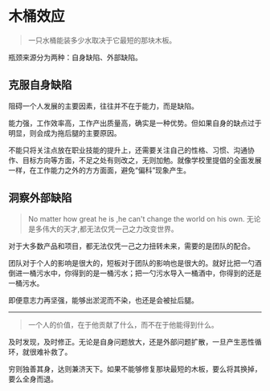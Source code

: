 # 木桶效应

> 一只水桶能装多少水取决于它最短的那块木板。

瓶颈来源分为两种：自身缺陷、外部缺陷。

## 克服自身缺陷

阻碍一个人发展的主要因素，往往并不在于能力，而是缺陷。

能力强，工作效率高，工作产出质量高，确实是一种优势。但如果自身的缺点过于明显，则会成为拖后腿的主要原因。

不能只将关注点放在职业技能的提升上，还需要关注自己的性格、习惯、沟通协作、目标方向等方面，不足之处有则改之，无则加勉。就像学校里提倡的全面发展一样，在工作能力之外的方方面面，避免“偏科”现象产生。

## 洞察外部缺陷

> No matter how great he is ,he can't change the world on his own.
> 无论是多伟大的天才,都无法仅凭一己之力改变世界。

对于大多数产品和项目，都无法仅凭一己之力扭转未来，需要的是团队的配合。

团队对于个人的影响是很大的，短板对于团队的影响也是很大的。就好比把一勺酒倒进一桶污水中，你得到的是一桶污水；把一勺污水导入一桶酒中，你得到的还是一桶污水。

即便意志力再坚强，能够出淤泥而不染，也还是会被扯后腿。

---

> 一个人的价值，在于他贡献了什么，而不在于他能得到什么。

及时发现，及时修正。无论是自身问题放大，还是外部问题扩散，一旦产生恶性循环，就很难补救了。

穷则独善其身，达则兼济天下。如果不能够修复那块最短的木板，要么将其换掉，要么全身而退。

